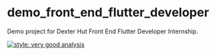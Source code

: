 # demo_front_end_flutter_developer

Demo project for Dexter Hut Front End Flutter Developer Internship.

[![style: very good analysis](https://img.shields.io/badge/style-very_good_analysis-B22C89.svg)](https://pub.dev/packages/very_good_analysis)

